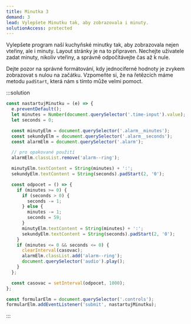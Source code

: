 ```yaml
---
title: Minutka 3
demand: 3
lead: Vylepšete Minutku tak, aby zobrazovala i minuty.
solutionAccess: protected
---
```


Vylepšete program naší kuchyňské minutky tak, aby zobrazovala nejen vteřiny, ale i minuty. Layout stránky je na to připraven. Nechejte uživatele zadat minuty, nikoliv vteřiny, a správně odpočítávejte čas až k nule.

Dejte pozor na správné formátování, kdy jednociferné hodnoty je zvykem zobrazovat s nulou na začátku. Vzpomeňte si, že na řetězcích máme metodu `padStart`, která nám s tímto může velmi pomoct.

:::solution

```js
const nastartujMinutku = (e) => {
  e.preventDefault();
  let minutes = Number(document.querySelector('.time-input').value);
  let seconds = 0;

  const minutyElm = document.querySelector('.alarm__minutes');
  const sekundyElm = document.querySelector('.alarm__seconds');
  const alarmElm = document.querySelector('.alarm');

  // pro opakované použití
  alarmElm.classList.remove('alarm--ring');

  minutyElm.textContent = String(minutes) + ':';
  sekundyElm.textContent = String(seconds).padStart(2, '0');

  const odpocet = () => {
    if (minutes >= 0) {
      if (seconds > 0) {
        seconds -= 1;
      } else {
        minutes -= 1;
        seconds = 59;
      }
      minutyElm.textContent = String(minutes) + ':';
      sekundyElm.textContent = String(seconds).padStart(2, '0');
    }
    if (minutes <= 0 && seconds <= 0) {
      clearInterval(casovac);
      alarmElm.classList.add('alarm--ring');
      document.querySelector('audio').play();
    }
  };

  const casovac = setInterval(odpocet, 1000);
};

const formularElm = document.querySelector('.controls');
formularElm.addEventListener('submit', nastartujMinutku);
```

:::

